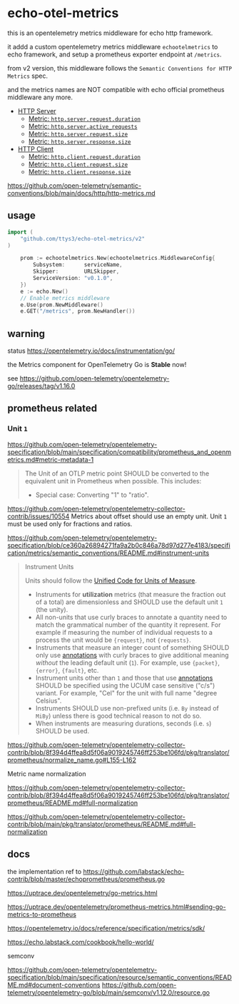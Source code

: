 # echo-otel-metrics

this is an opentelemetry metrics middleware for echo http framework.

it addd a custom opentelemetry metrics middleware `echootelmetrics` to echo framework, and setup a prometheus exporter endpoint at `/metrics`.

from v2 version, this middleware follows the `Semantic Conventions for HTTP Metrics` spec.

and the metrics names are NOT compatible with echo official prometheus middleware any more.

- [HTTP Server](#http-server)
    * [Metric: `http.server.request.duration`](https://github.com/open-telemetry/semantic-conventions/blob/main/docs/http/http-metrics.md#metric-httpserverrequestduration)
    * [Metric: `http.server.active_requests`](https://github.com/open-telemetry/semantic-conventions/blob/main/docs/http/http-metrics.md#metric-httpserveractive_requests)
    * [Metric: `http.server.request.size`](https://github.com/open-telemetry/semantic-conventions/blob/main/docs/http/http-metrics.md#metric-httpserverrequestsize)
    * [Metric: `http.server.response.size`](https://github.com/open-telemetry/semantic-conventions/blob/main/docs/http/http-metrics.md#metric-httpserverresponsesize)
- [HTTP Client](#http-client)
    * [Metric: `http.client.request.duration`](https://github.com/open-telemetry/semantic-conventions/blob/main/docs/http/http-metrics.md#metric-httpclientrequestduration)
    * [Metric: `http.client.request.size`](https://github.com/open-telemetry/semantic-conventions/blob/main/docs/http/http-metrics.md#metric-httpclientrequestsize)
    * [Metric: `http.client.response.size`](https://github.com/open-telemetry/semantic-conventions/blob/main/docs/http/http-metrics.md#metric-httpclientresponsesize)

https://github.com/open-telemetry/semantic-conventions/blob/main/docs/http/http-metrics.md

## usage

```go
import (
    "github.com/ttys3/echo-otel-metrics/v2"
)

	prom := echootelmetrics.New(echootelmetrics.MiddlewareConfig{
		Subsystem:      serviceName,
		Skipper:        URLSkipper,
		ServiceVersion: "v0.1.0",
	})
	e := echo.New()
	// Enable metrics middleware
	e.Use(prom.NewMiddleware()
	e.GET("/metrics", prom.NewHandler())
```

## warning

status https://opentelemetry.io/docs/instrumentation/go/

the Metrics component for OpenTelemetry Go is **Stable** now!

see https://github.com/open-telemetry/opentelemetry-go/releases/tag/v1.16.0

## prometheus related

### Unit `1`

https://github.com/open-telemetry/opentelemetry-specification/blob/main/specification/compatibility/prometheus_and_openmetrics.md#metric-metadata-1

> The Unit of an OTLP metric point SHOULD be converted to the equivalent unit in Prometheus when possible. This includes:
> * Special case: Converting "1" to "ratio".

https://github.com/open-telemetry/opentelemetry-collector-contrib/issues/10554
Metrics about offset should use an empty unit.
Unit `1` must be used only for fractions and ratios.

https://github.com/open-telemetry/opentelemetry-specification/blob/ce360a26894271fa9a2b0c846a78d97d277e4183/specification/metrics/semantic_conventions/README.md#instrument-units

> Instrument Units
> 
> Units should follow the
> [Unified Code for Units of Measure](http://unitsofmeasure.org/ucum.html).
> 
> - Instruments for **utilization** metrics (that measure the fraction out of a
>   total) are dimensionless and SHOULD use the default unit `1` (the unity).
> - All non-units that use curly braces to annotate a quantity need to match the
>   grammatical number of the quantity it represent. For example if measuring the
>   number of individual requests to a process the unit would be `{request}`, not
>   `{requests}`.
> - Instruments that measure an integer count of something SHOULD only use
>   [annotations](https://ucum.org/ucum.html#para-curly) with curly braces to
>   give additional meaning *without* the leading default unit (`1`). For example,
>   use `{packet}`, `{error}`, `{fault}`, etc.
> - Instrument units other than `1` and those that use
>   [annotations](https://ucum.org/ucum.html#para-curly) SHOULD be specified using
>   the UCUM case sensitive ("c/s") variant.
>   For example, "Cel" for the unit with full name "degree Celsius".
> - Instruments SHOULD use non-prefixed units (i.e. `By` instead of `MiBy`)
>   unless there is good technical reason to not do so.
> - When instruments are measuring durations, seconds (i.e. `s`) SHOULD be used.
>

https://github.com/open-telemetry/opentelemetry-collector-contrib/blob/8f394d4ffea8d5f06a9019245746ff253be106fd/pkg/translator/prometheus/normalize_name.go#L155-L162

Metric name normalization

https://github.com/open-telemetry/opentelemetry-collector-contrib/blob/8f394d4ffea8d5f06a9019245746ff253be106fd/pkg/translator/prometheus/README.md#full-normalization

https://github.com/open-telemetry/opentelemetry-collector-contrib/blob/main/pkg/translator/prometheus/README.md#full-normalization

## docs

the implementation ref to https://github.com/labstack/echo-contrib/blob/master/echoprometheus/prometheus.go

https://uptrace.dev/opentelemetry/go-metrics.html

https://uptrace.dev/opentelemetry/prometheus-metrics.html#sending-go-metrics-to-prometheus

https://opentelemetry.io/docs/reference/specification/metrics/sdk/

https://echo.labstack.com/cookbook/hello-world/

semconv

https://github.com/open-telemetry/opentelemetry-specification/blob/main/specification/resource/semantic_conventions/README.md#document-conventions
https://github.com/open-telemetry/opentelemetry-go/blob/main/semconv/v1.12.0/resource.go
